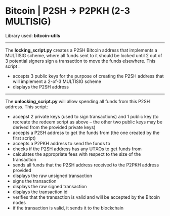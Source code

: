 # Bitcoin | P2SH -> P2PKH (2-3 MULTISIG)

Library used: **bitcoin-utils**

__________________________
The **locking_script.py** creates a P2SH Bitcoin address that implements a MULTISIG scheme,
where all funds sent to it should be locked until 2 out of 3 potential signers sign a transaction
to move the funds elsewhere.
This script :
- accepts 3 public keys for the purpose of creating the P2SH address that will
implement a 2-of-3 MULTISIG scheme
- displays the P2SH address

__________________________
The **unlocking_script.py** will allow spending all funds from this P2SH address.
This script:
- accepst 2 private keys (used to sign transactions) and 1 public key (to recreate the
redeem script as above – the other two public keys may be derived from the provided
private keys)
- accepts a P2SH address to get the funds from (the one created by the first script)
- accepts a P2PKH address to send the funds to
- checks if the P2SH address has any UTXOs to get funds from
- calculates the appropriate fees with respect to the size of the transaction
- sends all funds that the P2SH address received to the P2PKH address provided
- displays the raw unsigned transaction
- signs the transaction
- displays the raw signed transaction
- displays the transaction id
- verifies that the transaction is valid and will be accepted by the Bitcoin nodes
- if the transaction is valid, it sends it to the blockchain
